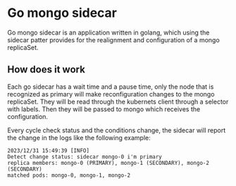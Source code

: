 # Go mongo sidecar

Go mongo sidecar is an application written in golang, which using the sidecar patter provides for the realignment and configuration of a mongo replicaSet.

## How does it work

Each go sidecar has a wait time and a pause time, only the node that is recognized as primary will make reconfiguration changes to the mongo replicaSet.
They will be read through the kubernets client through a selector with labels.
Then they will be passed to mongo which receives the configuration.

Every cycle check status and the conditions change, the sidecar will report the change in the logs like the following example:

```text
2023/12/31 15:49:39 [INFO]
Detect change status: sidecar mongo-0 i'm primary
replica members: mongo-0 (PRIMARY), mongo-1 (SECONDARY), mongo-2 (SECONDARY)
matched pods: mongo-0, mongo-1, mongo-2
```
